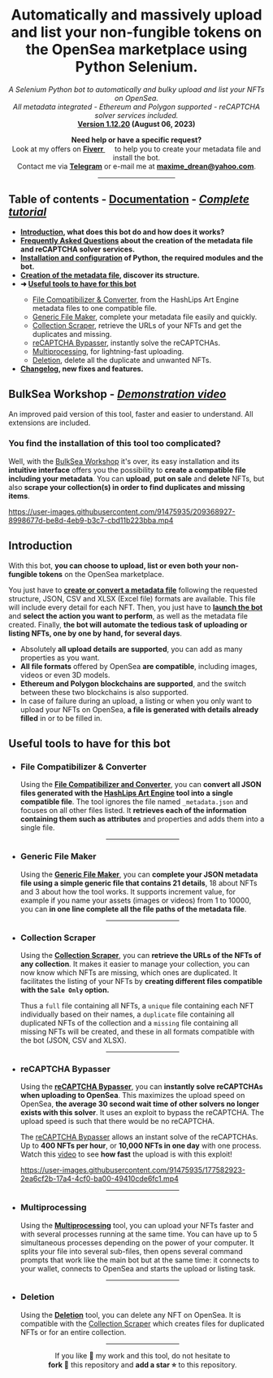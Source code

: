 <h1 align="center">Automatically and massively upload and list your non-fungible tokens on the OpenSea marketplace using Python Selenium.</h1>

<p align="center"><i>A Selenium Python bot to automatically and bulky upload and list your NFTs on OpenSea.
<br />All metadata integrated - Ethereum and Polygon supported - reCAPTCHA solver services included.</i>
<br><strong><a href="https://github.com/maximedrn/opensea-automatic-bulk-upload-and-sale/wiki/Changelog">Version 1.12.20</a> (August 06, 2023)</strong></p>

<p align="center" width="50%"><strong>Need help or have a specific request?</strong>
<br />Look at my offers on <strong><a href="https://fiverr.com/maximedrn/">Fiverr <img src="https://user-images.githubusercontent.com/91475935/169694667-68824ed9-10a3-46ee-9fc1-23ec91496121.png" height="15px" /></a></strong> to help you to create your metadata file and install the bot.  
<br />Contact me via <strong><a href="https://t.me/maximedrn">Telegram</a></strong> or e-mail me at <strong><a href="mailto:maxime_drean@yahoo.com">maxime_drean@yahoo.com</a></strong>.<p>

<div align="center"><hr width="30%" /></div>

<h2>Table of contents - <a href="https://github.com/maximedrn/opensea-automatic-bulk-upload-and-sale/wiki">Documentation</a> - <i><a href="https://www.youtube.com/watch?v=DdqGEz0BCQ8">Complete tutorial</a></i> <img src="https://user-images.githubusercontent.com/91475935/187707252-3a304735-6a88-46c4-8c17-af882eb8b4bd.png" height="16px" /></h2>

<ul>
<li><strong><a href="https://github.com/maximedrn/opensea-automatic-bulk-upload-and-sale/wiki/Home#introduction">Introduction</a>, what does this bot do and how does it works?</strong></li>
<li><strong><a href="https://github.com/maximedrn/opensea-automatic-bulk-upload-and-sale/wiki/Home#frequently-asked-questions">Frequently Asked Questions</a> about the creation of the metadata file and reCAPTCHA solver services.</strong></li>
<li><strong><a href="https://github.com/maximedrn/opensea-automatic-bulk-upload-and-sale/wiki/Installation-and-configuration">Installation and configuration</a> of Python, the required modules and the bot.</strong></li>
<li><strong><a href="https://github.com/maximedrn/opensea-automatic-bulk-upload-and-sale/wiki/Creation-of-the-metadata-file">Creation of the metadata file</a>, discover its structure.</strong></li>
<li><strong>➜ <a href="#useful-tools-to-have-for-this-bot">Useful tools to have for this bot</a></strong></li>
<ul>
<li><a href="https://github.com/maximedrn/opensea-automatic-bulk-upload-and-sale/wiki/File-Compatibilizer-&-Converter">File Compatibilizer & Converter</a>, from the HashLips Art Engine metadata files to one compatible file.</li>
<li><a href="https://github.com/maximedrn/opensea-automatic-bulk-upload-and-sale/wiki/Generic-File-Maker">Generic File Maker</a>, complete your metadata file easily and quickly.</li>
<li><a href="https://github.com/maximedrn/opensea-automatic-bulk-upload-and-sale/wiki/Collection-Scraper">Collection Scraper</a>, retrieve the URLs of your NFTs and get the duplicates and missing.</li>
<li><a href="https://github.com/maximedrn/opensea-automatic-bulk-upload-and-sale/wiki/reCAPTCHA-Bypasser">reCAPTCHA Bypasser</a>, instantly solve the reCAPTCHAs.</li>
<li><a href="https://github.com/maximedrn/opensea-automatic-bulk-upload-and-sale/wiki/Multiprocessing">Multiprocessing</a>, for lightning-fast uploading.</li>
<li><a href="https://github.com/maximedrn/opensea-automatic-bulk-upload-and-sale/wiki/Deletion">Deletion</a>, delete all the duplicate and unwanted NFTs.</li>
</ul>
<li><strong><a href="https://github.com/maximedrn/opensea-automatic-bulk-upload-and-sale/wiki/Changelog">Changelog</a>, new fixes and features.</strong></li>
</ul>

<h2>BulkSea Workshop - <i><a href="https://www.youtube.com/watch?v=_RrCLFxvN0c">Demonstration video</a></i> <img src="https://user-images.githubusercontent.com/91475935/187707252-3a304735-6a88-46c4-8c17-af882eb8b4bd.png" height="16px" /></h2>

<p>An improved paid version of this tool, faster and easier to understand. All extensions are included.</p>

<h3>You find the installation of this tool too complicated?</h3>
<p>Well, with the <a href="https://bulkseaworkshop.com/pricing">BulkSea Workshop</a> it's over, its easy installation and its <strong>intuitive interface</strong> offers you the possibility to <strong>create a compatible file including your metadata</strong>. You can <strong>upload</strong>, <strong>put on sale</strong> and <strong>delete</strong> NFTs, but also <strong>scrape your collection(s) in order to find duplicates and missing items</strong>.</p>

https://user-images.githubusercontent.com/91475935/209368927-8998677d-be8d-4eb9-b3c7-cbd11b223bba.mp4

<h2>Introduction</h2>

<p>With this bot, <strong>you can choose to upload, list or even both your non-fungible tokens</strong> on the OpenSea marketplace.</p>

<p>You just have to <strong><a href="https://github.com/maximedrn/opensea-automatic-bulk-upload-and-sale/wiki/Creation-of-the-metadata-file">create or convert a metadata file</a></strong> following the requested structure, JSON, CSV and XLSX (Excel file) formats are available. This file will include every detail for each NFT. Then, you just have to <strong><a href="https://github.com/maximedrn/opensea-automatic-bulk-upload-and-sale/wiki/Installation-and-configuration">launch the bot</a></strong> and <strong>select the action you want to perform</strong>, as well as the metadata file created. Finally, <strong>the bot will automate the tedious task of uploading or listing NFTs, one by one by hand, for several days</strong>.</p>

<ul>
<li>Absolutely <strong>all upload details are supported</strong>, you can add as many properties as you want.</li>
<li><strong>All file formats</strong> offered by OpenSea <strong>are compatible</strong>, including images, videos or even 3D models.</li>
<li><strong>Ethereum and Polygon blockchains are supported</strong>, and the switch between these two blockchains is also supported.</li>
<li>In case of failure during an upload, a listing or when you only want to upload your NFTs on OpenSea, <strong>a file is generated with details already filled</strong> in or to be filled in.</li>
</ul>

<h2>Useful tools to have for this bot</h2>

<ul>
<li>
<h3>File Compatibilizer & Converter</h3>

<p>Using the <strong><a href="https://maximedrn.gumroad.com/l/opensea-file-compatibilizer">File Compatibilizer and Converter</a></strong>, you can <strong>convert all JSON files generated with the <a href="https://github.com/HashLips/hashlips_art_engine">HashLips Art Engine</a> tool into a single compatible file</strong>. The tool ignores the file named <code>_metadata.json</code> and focuses on all other files listed. It <strong>retrieves each of the information containing them such as attributes</strong> and properties and adds them into a single file.</p>

<div align="center"><hr width="30%" /></div>

<li>
<h3>Generic File Maker</h3>

<p>Using the <strong><a href="https://maximedrn.gumroad.com/l/opensea-generic-file">Generic File Maker</a></strong>, you can <strong>complete your JSON metadata file using a simple generic file that contains 21 details</strong>, 18 about NFTs and 3 about how the tool works. It supports increment value, for example if you name your assets (images or videos) from 1 to 10000, you can <strong>in one line complete all the file paths of the metadata file</strong>.</p>
</li>

<div align="center"><hr width="30%" /></div>

<li>
<h3>Collection Scraper</h3>

<p>Using the <strong><a href="https://maximedrn.gumroad.com/l/opensea-collection-scraper">Collection Scraper</a></strong>, you can <strong>retrieve the URLs of the NFTs of any collection</strong>. It makes it easier to manage your collection, you can now know which NFTs are missing, which ones are duplicated. It facilitates the listing of your NFTs by <strong>creating different files compatible with the <code>Sale Only</code> option.</strong></p>

<p>Thus a <code>full</code> file containing all NFTs, a <code>unique</code> file containing each NFT individually based on their names, a <code>duplicate</code> file containing all duplicated NFTs of the collection and a <code>missing</code> file containing all missing NFTs will be created, and these in all formats compatible with the bot (JSON, CSV and XLSX).</p>
</li>

<div align="center"><hr width="30%" /></div>

<li>
<h3>reCAPTCHA Bypasser</h3>

<p>Using the <strong><a href="https://maximedrn.gumroad.com/l/opensea-no-recaptcha">reCAPTCHA Bypasser</a></strong>, you can <strong>instantly solve reCAPTCHAs when uploading to OpenSea</strong>. This maximizes the upload speed on OpenSea, <strong>the average 30 second wait time of other solvers no longer exists with this solver</strong>. It uses an exploit to bypass the reCAPTCHA. The upload speed is such that there would be no reCAPTCHA.</p>

<p>The <a href="https://github.com/maximedrn/opensea-automatic-bulk-upload-and-sale/wiki/reCAPTCHA-Bypasser">reCAPTCHA Bypasser</a> allows an instant solve of the reCAPTCHAs. Up to <strong>400 NFTs per hour</strong>, or <strong>10,000 NFTs in one day</strong> with one process. Watch this <a href="https://www.youtube.com/watch?v=oSqIqbuFnn0">video</a> to see <strong>how fast</strong> the upload is with this exploit!</p>

https://user-images.githubusercontent.com/91475935/177582923-2ea6cf2b-17a4-4cf0-ba00-49410cde6fc1.mp4
</li>

<div align="center"><hr width="30%" /></div>

<li>
<h3>Multiprocessing</h3>

<p>Using the <strong><a href="https://maximedrn.gumroad.com/l/opensea-multiprocessing">Multiprocessing</a></strong> tool, you can upload your NFTs faster and with several processes running at the same time. You can have up to 5 simultaneous processes depending on the power of your computer. It splits your file into several sub-files, then opens several command prompts that work like the main bot but at the same time: it connects to your wallet, connects to OpenSea and starts the upload or listing task.</p>
</li>

<div align="center"><hr width="30%" /></div>

<li>
<h3>Deletion</h3>

<p>Using the <strong><a href="https://maximedrn.gumroad.com/l/opensea-deletion">Deletion</a></strong> tool, you can <strong></strong> delete any NFT on OpenSea. It is compatible with the <a href="https://maximedrn.gumroad.com/l/opensea-collection-scraper">Collection Scraper</a> which creates files for duplicated NFTs or for an entire collection.</p>
</li>

<div align="center"><hr width="30%" /></div>

<p align="center">If you like 💚 my work and this tool, do not hesitate to
<br /><strong>fork 🍴</strong> this repository and <strong>add a star ⭐</strong> to this repository.</p>
